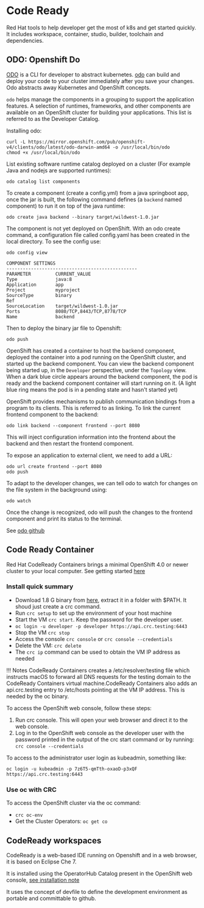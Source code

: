 # Code Ready

Red Hat tools to help developer get the most of k8s and get started quickly. It includes workspace, container, studio, builder, toolchain and dependencies.

## ODO: Openshift Do

[ODO](https://docs.openshift.com/container-platform/4.3/cli_reference/openshift_developer_cli/understanding-odo.html) is a CLI for developer to abstract kubernetes. [odo](https://www.katacoda.com/openshift/courses/introduction/developing-with-odo) can build and deploy your code to your cluster immediately after you save your changes. Odo abstracts away Kubernetes and OpenShift concepts.

`odo` helps manage the components in a grouping to support the application features. A selection of runtimes, frameworks, and other components are available on an OpenShift cluster for building your applications. This list is referred to as the Developer Catalog.

Installing odo:

```shell
curl -L https://mirror.openshift.com/pub/openshift-v4/clients/odo/latest/odo-darwin-amd64 -o /usr/local/bin/odo
chmod +x /usr/local/bin/odo
```

List existing software runtime catalog deployed on a cluster (For example Java and nodejs are supported runtimes):

```shell
odo catalog list components
```

To create a component (create a config.yml) from a java springboot app, once the jar is built, the following command defines (a `backend` named component) to run it on top of the java runtime:

```shell
odo create java backend --binary target/wildwest-1.0.jar
```
The component is not yet deployed on OpenShift. With an odo create command, a configuration file called config.yaml has been created in the local directory. To see the config use:

```shell
odo config view

COMPONENT SETTINGS
------------------------------------------------
PARAMETER         CURRENT_VALUE
Type              java:8
Application       app
Project           myproject
SourceType        binary
Ref
SourceLocation    target/wildwest-1.0.jar
Ports             8080/TCP,8443/TCP,8778/TCP
Name              backend
```

Then to deploy the binary jar file to Openshift:

```shell
odo push
```
OpenShift has created a container to host the backend component, deployed the container into a pod running on the OpenShift cluster, and started up the backend component.
You can view the backend component being started up, in the `Developer` perspective, under the `Topology` view. When a dark blue circle appears around the backend component, the pod is ready and the backend component container will start running on it. (A light blue ring means the pod is in a pending state and hasn't started yet)

OpenShift provides mechanisms to publish communication bindings from a program to its clients. This is referred to as linking. To link the current frontend component to the backend: 

```shell
odo link backend --component frontend --port 8080
```

This will inject configuration information into the frontend about the backend and then restart the frontend component.

To expose an application to external client, we need to add a URL:

```shell
odo url create frontend --port 8080
odo push
```

To adapt to the developer changes, we can tell odo to watch for changes on the file system in the background using:

```
odo watch
```

Once the change is recognized, odo will push the changes to the frontend component and print its status to the terminal. 

See [odo github](https://github.com/openshift/odo)


## Code Ready Container

Red Hat CodeReady Containers brings a minimal OpenShift 4.0 or newer cluster to your local computer. See getting started [here](https://code-ready.github.io/crc/)

### Install quick summary

* Download 1.8 G binary from [here](https://cloud.redhat.com/openshift/install/crc/installer-provisioned), extract it in a folder with $PATH. It shoud just create a crc command.
* Run `crc setup` to set up the environment of your host machine 
* Start the VM `crc start`. Keep the password for the developer user.
* `oc login -u developer -p developer https://api.crc.testing:6443` 
* Stop the VM `crc stop`
* Access the console `crc console` or `crc console --credentials`
* Delete the VM: `crc delete`
* The `crc ip` command can be used to obtain the VM IP address as needed

!!! Notes
    CodeReady Containers creates a /etc/resolver/testing file which instructs macOS to forward all DNS requests for the testing domain to the CodeReady Containers virtual machine.CodeReady Containers also adds an api.crc.testing entry to /etc/hosts pointing at the VM IP address. This is needed by the oc binary.


To access the OpenShift web console, follow these steps:

1. Run crc console. This will open your web browser and direct it to the web console.
2. Log in to the OpenShift web console as the developer user with the password printed in the output of the crc start command or by running: `crc console --credentials`

To access to the administrator user login as kubeadmin, something like:

`oc login -u kubeadmin -p 7z6T5-qmTth-oxaoD-p3xQF https://api.crc.testing:6443`

### Use oc with CRC

To access the OpenShift cluster via the oc command:

* `crc oc-env`
* Get the Cluster Operators: `oc get co`

## CodeReady workspaces

CodeReady is a web-based IDE running on Openshift and in a web browser, it is based on Eclipse Che 7.

It is installed using the OperatorHub Catalog present in the OpenShift web console, [see installation note](https://access.redhat.com/documentation/en-us/red_hat_codeready_workspaces/2.1/html/installation_guide/index)

It uses the concept of devfile to define the development environment as portable and committable to github.

